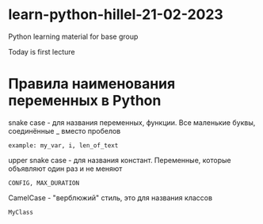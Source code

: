 # learn-python-hillel-21-02-2023
Python learning material for base group

Today is first lecture

# Правила наименования переменных в Python

snake case - для названия переменных, функции. Все маленькие буквы, соединённые _ вместо пробелов

`example: my_var, i, len_of_text`

upper snake case - для названия констант. Переменные, которые объявляют один раз и не меняют

`CONFIG, MAX_DURATION`

CamelCase - "верблюжий" стиль, это для названия классов

`MyClass`
